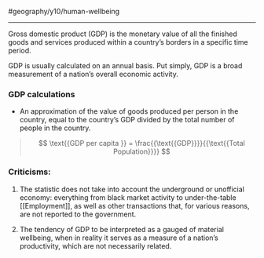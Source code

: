 #geography/y10/human-wellbeing 

---

Gross domestic product (GDP) is the monetary value of all the finished goods and services produced within a country’s borders in a specific time period. 

GDP is usually calculated on an annual basis. Put simply, GDP is a broad measurement of a nation’s overall economic activity.


### GDP calculations
- An approximation of the value of goods produced per person in the country, equal to the country’s GDP divided by the total number of people in the country.

> $$ \text{{GDP per capita }} = \frac{{\text{{GDP}}}}{{\text{{Total Population}}}} $$
  
### Criticisms:
1. The statistic does not take into account the underground or unofficial economy: everything from black market activity to under-the-table [[Employment]], as well as other transactions that, for various reasons, are not reported to the government.

2. The tendency of GDP to be interpreted as a gauged of material wellbeing, when in reality it serves as a measure of a nation’s productivity, which are not necessarily related.


